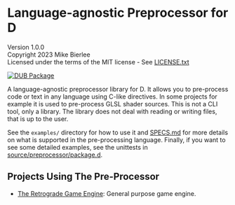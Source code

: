 # Language-agnostic Preprocessor for D

Version 1.0.0  
Copyright 2023 Mike Bierlee  
Licensed under the terms of the MIT license - See [LICENSE.txt](LICENSE.txt)

[![DUB Package](https://img.shields.io/dub/v/preprocessor.svg)](https://code.dlang.org/packages/preprocessor)

A language-agnostic preprocessor library for D. It allows you to pre-process code or text in any language using C-like directives. In some projects for example it is used to pre-process GLSL shader sources.
This is not a CLI tool, only a library. The library does not deal with reading or writing files, that is up to the user. 

See the `examples/` directory for how to use it and [SPECS.md](SPECS.md) for more details on what is supported in the pre-processing language. Finally, if you want to see some detailed examples, see the unittests in [source/preprocessor/package.d](package.d).

## Projects Using The Pre-Processor

- [The Retrograde Game Engine](https://github.com/mbierlee/retrograde): General purpose game engine.
